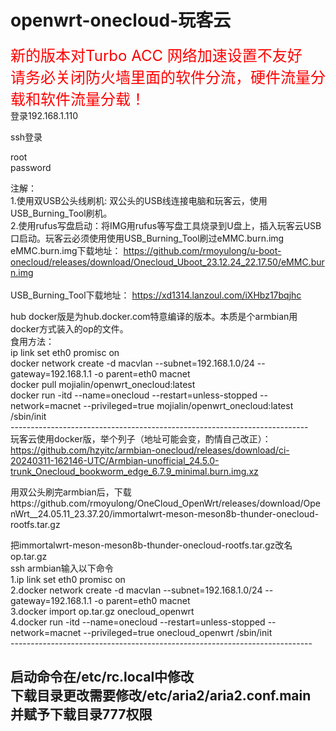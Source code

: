# openwrt-onecloud-玩客云
<font size=5 color=red>新的版本对Turbo ACC 网络加速设置不友好<br>
请务必关闭防火墙里面的软件分流，硬件流量分载和软件流量分载！<br>
</font>
登录192.168.1.110

ssh登录

root<br>
password<br>

注解：<br>
1.使用双USB公头线刷机: 双公头的USB线连接电脑和玩客云，使用USB_Burning_Tool刷机。<br>
2.使用rufus写盘启动：将IMG用rufus等写盘工具烧录到U盘上，插入玩客云USB口启动。玩客云必须使用使用USB_Burning_Tool刷过eMMC.burn.img<br>
eMMC.burn.img下载地址： https://github.com/rmoyulong/u-boot-onecloud/releases/download/Onecloud_Uboot_23.12.24_22.17.50/eMMC.burn.img<br>
<br>
USB_Burning_Tool下载地址： https://xd1314.lanzoul.com/iXHbz17bqjhc<br>

hub docker版是为hub.docker.com特意编译的版本。本质是个armbian用docker方式装入的op的文件。<br>
食用方法：<br>
ip link set eth0 promisc on<br>
docker network create -d macvlan --subnet=192.168.1.0/24 --gateway=192.168.1.1 -o parent=eth0 macnet<br>
docker pull mojialin/openwrt_onecloud:latest<br>
docker run -itd --name=onecloud --restart=unless-stopped --network=macnet --privileged=true mojialin/openwrt_onecloud:latest /sbin/init<br>
--------------------------------------------------------------------------<br>
玩客云使用docker版，举个列子（地址可能会变，酌情自己改正）：<br>
https://github.com/hzyitc/armbian-onecloud/releases/download/ci-20240311-162146-UTC/Armbian-unofficial_24.5.0-trunk_Onecloud_bookworm_edge_6.7.9_minimal.burn.img.xz <br>

用双公头刷完armbian后，下载https://github.com/rmoyulong/OneCloud_OpenWrt/releases/download/OpenWrt__24.05.11_23.37.20/immortalwrt-meson-meson8b-thunder-onecloud-rootfs.tar.gz <br>

把immortalwrt-meson-meson8b-thunder-onecloud-rootfs.tar.gz改名op.tar.gz <br>
ssh armbian输入以下命令 <br>
1.ip link set eth0 promisc on <br>
2.docker network create -d macvlan --subnet=192.168.1.0/24 --gateway=192.168.1.1 -o parent=eth0 macnet <br>
3.docker import op.tar.gz onecloud_openwrt <br>
4.docker run -itd --name=onecloud --restart=unless-stopped --network=macnet --privileged=true onecloud_openwrt /sbin/init <br>
---------------------------------------------------------------------------<br>

启动命令在/etc/rc.local中修改<br>
下载目录更改需要修改/etc/aria2/aria2.conf.main<br>
并赋予下载目录777权限<br>
---------------------------------------------------------------------------
